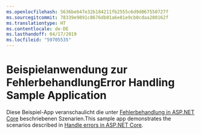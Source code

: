 ```yaml
---
ms.openlocfilehash: 5636beb47e32b184211fb2555c6d9d067550727f
ms.sourcegitcommit: 78339e9891c8676db01a6e81e9cb0cdaa280162f
ms.translationtype: HT
ms.contentlocale: de-DE
ms.lasthandoff: 04/17/2019
ms.locfileid: "59705535"
---
```

# <a name="error-handling-sample-application"></a><span data-ttu-id="763e5-101">Beispielanwendung zur Fehlerbehandlung</span><span class="sxs-lookup"><span data-stu-id="763e5-101">Error Handling Sample Application</span></span>

<span data-ttu-id="763e5-102">Diese Beispiel-App veranschaulicht die unter [Fehlerbehandlung in ASP.NET Core](https://docs.microsoft.com/aspnet/core/fundamentals/error-handling) beschriebenen Szenarien.</span><span class="sxs-lookup"><span data-stu-id="763e5-102">This sample app demonstrates the scenarios described in [Handle errors in ASP.NET Core](https://docs.microsoft.com/aspnet/core/fundamentals/error-handling).</span></span>
